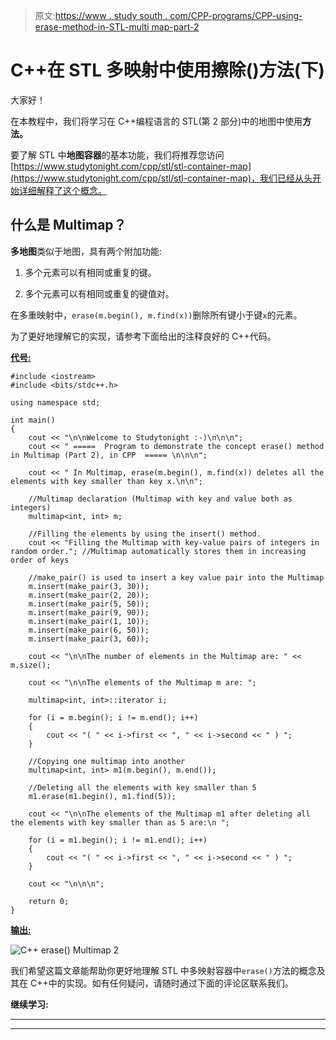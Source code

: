 > 原文:[https://www . study south . com/CPP-programs/CPP-using-erase-method-in-STL-multi map-part-2](https://www.studytonight.com/cpp-programs/cpp-using-erase-method-in-stl-multimap-part-2)

# C++在 STL 多映射中使用擦除()方法(下)

大家好！

在本教程中，我们将学习在 C++编程语言的 STL(第 2 部分)中的地图中使用**方法。**

要了解 STL 中**地图容器**的基本功能，我们将推荐您访问[https://www.studytonight.com/cpp/stl/stl-container-map](https://www.studytonight.com/cpp/stl/stl-container-map)，我们已经从头开始详细解释了这个概念。

## 什么是 Multimap？

**多地图**类似于地图，具有两个附加功能:

1.  多个元素可以有相同或重复的键。

2.  多个元素可以有相同或重复的键值对。

在多重映射中，`erase(m.begin(), m.find(x))`删除所有键小于键`x`的元素。

为了更好地理解它的实现，请参考下面给出的注释良好的 C++代码。

<u>**代号:**</u>

```
#include <iostream>
#include <bits/stdc++.h>

using namespace std;

int main()
{
    cout << "\n\nWelcome to Studytonight :-)\n\n\n";
    cout << " =====  Program to demonstrate the concept erase() method in Multimap (Part 2), in CPP  ===== \n\n\n";

    cout << " In Multimap, erase(m.begin(), m.find(x)) deletes all the elements with key smaller than key x.\n\n";

    //Multimap declaration (Multimap with key and value both as integers)
    multimap<int, int> m;

    //Filling the elements by using the insert() method.
    cout << "Filling the Multimap with key-value pairs of integers in random order."; //Multimap automatically stores them in increasing order of keys

    //make_pair() is used to insert a key value pair into the Multimap
    m.insert(make_pair(3, 30));
    m.insert(make_pair(2, 20));
    m.insert(make_pair(5, 50));
    m.insert(make_pair(9, 90));
    m.insert(make_pair(1, 10));
    m.insert(make_pair(6, 50));
    m.insert(make_pair(3, 60));

    cout << "\n\nThe number of elements in the Multimap are: " << m.size();

    cout << "\n\nThe elements of the Multimap m are: ";

    multimap<int, int>::iterator i;

    for (i = m.begin(); i != m.end(); i++)
    {
        cout << "( " << i->first << ", " << i->second << " ) ";
    }

    //Copying one multimap into another
    multimap<int, int> m1(m.begin(), m.end());

    //Deleting all the elements with key smaller than 5
    m1.erase(m1.begin(), m1.find(5));

    cout << "\n\nThe elements of the Multimap m1 after deleting all the elements with key smaller than as 5 are:\n ";

    for (i = m1.begin(); i != m1.end(); i++)
    {
        cout << "( " << i->first << ", " << i->second << " ) ";
    }

    cout << "\n\n\n";

    return 0;
} 
```

<u>**输出:**</u>

![C++ erase() Multimap 2](../Images/0f54f5142a3749f372556bcb1e8075c2.png)

我们希望这篇文章能帮助你更好地理解 STL 中多映射容器中`erase()`方法的概念及其在 C++中的实现。如有任何疑问，请随时通过下面的评论区联系我们。

**继续学习:**

* * *

* * *